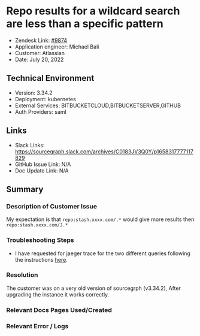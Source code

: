 
# Repo results for a wildcard search are less than a specific pattern <!-- Ticket Title  Hint: include keywords to make it searchable -->

- Zendesk Link: [#9874](https://sourcegraph.zendesk.com/agent/tickets/9874)
- Application engineer: Michael Bali
- Customer: Atlassian <!-- Redact if this contains personally identifying information -->
- Date: July 20, 2022

<!-- Data populated from integration, speak to Ben Gordon or Michael Bali if not working -->
<!-- During Internal team trial, fill missing data manually (we are waiting for all data to sync) -->

## Technical Environment
- Version: 3.34.2​
- Deployment: kubernetes
- External Services: BITBUCKETCLOUD,BITBUCKETSERVER,GITHUB
- Auth Providers: saml


## Links
<!-- Data for application engineer manual entry -->
- Slack Links: https://sourcegraph.slack.com/archives/C0183JV3Q0Y/p1658317777117829
- GitHub Issue Link: N/A
- Doc Update Link: N/A

## Summary
### Description of Customer Issue
My expectation is that `repo:stash.xxxx.com/.*` would give more results then `repo:stash.xxxx.com/J.*`

### Troubleshooting Steps
- I have requested for jaeger trace for the two different queries following the instructions [here](https://docs.sourcegraph.com/admin/observability/tracing).

### Resolution
The customer was on a very old version of sourcegrph (v3.34.2), After upgrading the instance it works correctly.

### Relevant Docs Pages Used/Created

### Relevant Error / Logs
<!-- Please redact keys, tokens, and personal identifying information -->


<!-- Once complete, upload a copy to https://github.com/sourcegraph/support-tools-internal/tree/main/resolved-tickets as a .md file -->
<!-- Name the file 9874.md -->

